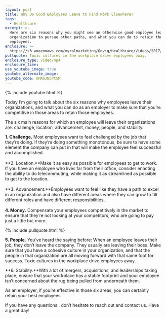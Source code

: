 ```yaml
---
layout: post
title: Why Do Good Employees Leave to Find Work Elsewhere?
tags:
  - Healthcare
excerpt: >-
  Here are six reasons why you might see an otherwise good employee leave your
  organization to pursue other paths, and what you can do to retain those
  employees.
enclosure: >-
  https://s3.amazonaws.com/vyralmarketing/Govig/Healthcare/Videos/2017/6+Reasons.mp4
pullquote: Toxic cultures in the workplace drive employees away.
enclosure_type: video/mp4
enclosure_time:
use_youtube_image: true
youtube_alternate_image:
youtube_code: mMA6JN5Pt5M
---
```



{% include youtube.html %}

Today I’m going to talk about the six reasons why employees leave their organizations, and what you can do as an employer to make sure that you’re competitive in those areas to retain those employees.

The six main reasons for which an employee will leave their organizations are: challenge, location, advancement, money, people, and stability.

**1. Challenge.** Most employees want to feel challenged by the job that they’re doing. If they’re doing something monotonous, be sure to have some element the company can put in that will make the employee feel successful and accomplished.<br><br>**2. Location.**Make it as easy as possible for employees to get to work. If you have an employee who lives far from their office, consider enacting the ability to do telecommuting, while making it as streamlined as possible to get to the location.<br><br>**3. Advancement.**Employees want to feel like they have a path to excel in an organization and also have different areas where they can grow to fill different roles and have different responsibilities.<br><br>**4. Money.** Compensate your employees competitively in the market to ensure that they’re not looking at your competitors, who are going to pay just a little but more.

{% include pullquote.html %}

**5. People.** You’ve heard the saying before: When an employee leaves their job, they don’t leave the company. They usually are leaving their boss. Make sure that you have a cohesive culture in your organization, and that the people in that organization are all moving forward with that same foot for success. Toxic cultures in the workplace drive employees away.

**6. Stability.**With a lot of mergers, acquisitions, and leaderships taking place, ensure that your workplace has a stable footprint and your employee isn’t concerned about the rug being pulled from underneath them.

As an employer, if you’re effective in those six areas, you can certainly retain your best employees.

If you have any questions , don’t hesitate to reach out and contact us. Have a great day!